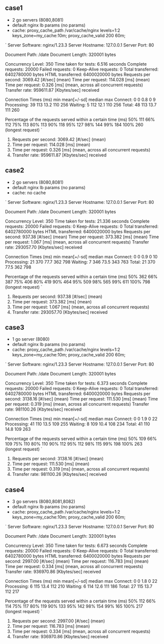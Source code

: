 ## case1
- 2 go servers (8080,8081)
- default nginx lb params (no params)
- cache: proxy_cache_path /var/cache/nginx levels=1:2 keys_zone=my_cache:10m;
         proxy_cache_valid 200 60m;

`
Server Software:        nginx/1.23.3
Server Hostname:        127.0.0.1
Server Port:            80

Document Path:          /date
Document Length:        320001 bytes

Concurrency Level:      350
Time taken for tests:   6.516 seconds
Complete requests:      20000
Failed requests:        0
Keep-Alive requests:    0
Total transferred:      6402780000 bytes
HTML transferred:       6400020000 bytes
Requests per second:    3069.42 [#/sec] (mean)
Time per request:       114.028 [ms] (mean)
Time per request:       0.326 [ms] (mean, across all concurrent requests)
Transfer rate:          959611.87 [Kbytes/sec] received

Connection Times (ms)
              min  mean[+/-sd] median   max
Connect:        0    0   0.8      0       9
Processing:    39  113  13.2    110     256
Waiting:        5  112  12.1    110     256
Total:         48  113  13.7    111     260

Percentage of the requests served within a certain time (ms)
  50%    111
  66%    112
  75%    113
  80%    113
  90%    118
  95%    127
  98%    144
  99%    184
 100%    260 (longest request)
`

1. Requests per second:    3069.42 [#/sec] (mean)
1. Time per request:       114.028 [ms] (mean)
1. Time per request:       0.326 [ms] (mean, across all concurrent requests)
1. Transfer rate:          959611.87 [Kbytes/sec] received

## case2
- 2 go servers (8080,8081)
- default nginx lb params (no params)
- cache: no cache

`
Server Software:        nginx/1.23.3
Server Hostname:        127.0.0.1
Server Port:            80

Document Path:          /date
Document Length:        320001 bytes

Concurrency Level:      350
Time taken for tests:   21.336 seconds
Complete requests:      20000
Failed requests:        0
Keep-Alive requests:    0
Total transferred:      6402780000 bytes
HTML transferred:       6400020000 bytes
Requests per second:    937.38 [#/sec] (mean)
Time per request:       373.382 [ms] (mean)
Time per request:       1.067 [ms] (mean, across all concurrent requests)
Transfer rate:          293057.70 [Kbytes/sec] received

Connection Times (ms)
              min  mean[+/-sd] median   max
Connect:        0    0   0.9      0      10
Processing:    21  370  77.7    362     798
Waiting:        7  346  73.5    343     763
Total:         21  370  77.5    362     798

Percentage of the requests served within a certain time (ms)
  50%    362
  66%    387
  75%    406
  80%    419
  90%    464
  95%    509
  98%    565
  99%    611
 100%    798 (longest request)
`

1. Requests per second:    937.38 [#/sec] (mean)
1. Time per request:       373.382 [ms] (mean)
1. Time per request:       1.067 [ms] (mean, across all concurrent requests)
1. Transfer rate:          293057.70 [Kbytes/sec] received



## case3
- 1 go server (8080)
- default nginx lb params (no params)
- cache: proxy_cache_path /var/cache/nginx levels=1:2 keys_zone=my_cache:10m;
         proxy_cache_valid 200 60m;

`
Server Software:        nginx/1.23.3
Server Hostname:        127.0.0.1
Server Port:            80

Document Path:          /date
Document Length:        320001 bytes

Concurrency Level:      350
Time taken for tests:   6.373 seconds
Complete requests:      20000
Failed requests:        0
Keep-Alive requests:    0
Total transferred:      6402780000 bytes
HTML transferred:       6400020000 bytes
Requests per second:    3138.16 [#/sec] (mean)
Time per request:       111.530 [ms] (mean)
Time per request:       0.319 [ms] (mean, across all concurrent requests)
Transfer rate:          981100.26 [Kbytes/sec] received

Connection Times (ms)
              min  mean[+/-sd] median   max
Connect:        0    0   1.9      0      22
Processing:    41  110  13.5    109     255
Waiting:        8  109  10.4    108     234
Total:         41  110  14.8    109     263

Percentage of the requests served within a certain time (ms)
  50%    109
  66%    109
  75%    110
  80%    110
  90%    112
  95%    112
  98%    115
  99%    198
 100%    263 (longest request)
`

1. Requests per second:    3138.16 [#/sec] (mean)
1. Time per request:       111.530 [ms] (mean)
1. Time per request:       0.319 [ms] (mean, across all concurrent requests)
1. Transfer rate:          981100.26 [Kbytes/sec] received


## case4
- 3 go servers (8080,8081,8082)
- default nginx lb params (no params)
- cache: proxy_cache_path /var/cache/nginx levels=1:2 keys_zone=my_cache:10m;
         proxy_cache_valid 200 60m;

`
Server Software:        nginx/1.23.3
Server Hostname:        127.0.0.1
Server Port:            80

Document Path:          /date
Document Length:        320001 bytes

Concurrency Level:      350
Time taken for tests:   6.673 seconds
Complete requests:      20000
Failed requests:        0
Keep-Alive requests:    0
Total transferred:      6402780000 bytes
HTML transferred:       6400020000 bytes
Requests per second:    2997.00 [#/sec] (mean)
Time per request:       116.783 [ms] (mean)
Time per request:       0.334 [ms] (mean, across all concurrent requests)
Transfer rate:          936970.86 [Kbytes/sec] received

Connection Times (ms)
              min  mean[+/-sd] median   max
Connect:        0    0   1.8      0      22
Processing:     6  115  13.4    112     210
Waiting:        6  114  12.6    111     186
Total:         27  115  13.7    112     217

Percentage of the requests served within a certain time (ms)
  50%    112
  66%    114
  75%    117
  80%    119
  90%    133
  95%    142
  98%    154
  99%    165
 100%    217 (longest request)
`

1. Requests per second:    2997.00 [#/sec] (mean)
1. Time per request:       116.783 [ms] (mean)
1. Time per request:       0.334 [ms] (mean, across all concurrent requests)
1. Transfer rate:          936970.86 [Kbytes/sec] received


